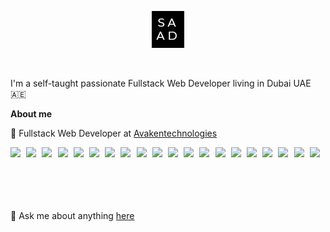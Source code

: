 <p align="center"><a href="https://saadrizwankhan.github.io">
 <img src="./SaadRizwan-Laravel-Developer.png"/>
  </a></p>

<br />

I'm a self-taught passionate Fullstack Web Developer living in Dubai UAE 🇦🇪

**About me**

💼 Fullstack Web Developer at [Avakentechnologies](https://avakentechnologies.com/)

<div style="display:grid;grid-auto-flow:column;margin-bottom:20px">
<img src="https://img.shields.io/badge/Laravel-FF2D20?style=for-the-badge&logo=laravel&logoColor=white"/>
<img src="https://img.shields.io/badge/MySQL-005C84?style=for-the-badge&logo=mysql&logoColor=white"/>
<img src="https://img.shields.io/badge/Bootstrap-563D7C?style=for-the-badge&logo=bootstrap&logoColor=white"/>
<img src="https://img.shields.io/badge/Chart.js-FF6384?style=for-the-badge&logo=chartdotjs&logoColor=white"/>
<img src="https://img.shields.io/badge/Codeigniter-EF4223?style=for-the-badge&logo=codeigniter&logoColor=white"/>
<img src="https://img.shields.io/badge/Font_Awesome-339AF0?style=for-the-badge&logo=fontawesome&logoColor=white"/>
<img src="https://img.shields.io/badge/jQuery-0769AD?style=for-the-badge&logo=jquery&logoColor=white"/>
<img src="https://img.shields.io/badge/Node.js-339933?style=for-the-badge&logo=nodedotjs&logoColor=white"/>
<img src="https://img.shields.io/badge/npm-CB3837?style=for-the-badge&logo=npm&logoColor=white"/>
<img src="https://img.shields.io/badge/nuxt.js-00C58E?style=for-the-badge&logo=nuxtdotjs&logoColor=white"/>
<img src="https://img.shields.io/badge/Vue.js-35495E?style=for-the-badge&logo=vuedotjs&logoColor=4FC08D"/>
<img src="https://img.shields.io/badge/Webpack-8DD6F9?style=for-the-badge&logo=Webpack&logoColor=white"/>
<img src="https://img.shields.io/badge/Xampp-F37623?style=for-the-badge&logo=xampp&logoColor=white"/>
<img src="https://img.shields.io/badge/Stripe-626CD9?style=for-the-badge&logo=Stripe&logoColor=white"/>
<img src="https://img.shields.io/badge/CSS3-1572B6?style=for-the-badge&logo=css3&logoColor=white"/>
<img src="https://img.shields.io/badge/HTML5-E34F26?style=for-the-badge&logo=html5&logoColor=white"/>
<img src="https://img.shields.io/badge/JavaScript-323330?style=for-the-badge&logo=javascript&logoColor=F7DF1E"/>
<img src="https://img.shields.io/badge/Adobe%20Illustrator-FF9A00?style=for-the-badge&logo=adobe%20illustrator&logoColor=white"/>
<img src="https://img.shields.io/badge/Adobe%20Photoshop-31A8FF?style=for-the-badge&logo=Adobe%20Photoshop&logoColor=black"/>
<img src="https://img.shields.io/badge/Adobe%20XD-470137?style=for-the-badge&logo=Adobe%20XD&logoColor=#FF61F6"/>
</div>

<br><br><br>

💬 Ask me about anything [here](https://saadrizwankhan.github.io/contact)


